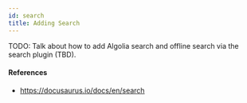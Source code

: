```yaml
---
id: search
title: Adding Search
---
```


TODO: Talk about how to add Algolia search and offline search via the search plugin (TBD).

#### References

- https://docusaurus.io/docs/en/search
